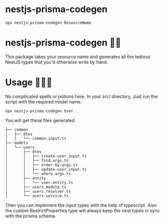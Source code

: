 # nestjs-prisma-codegen

```
npx nestjs-prisma-codegen ResourceName
```

# nestjs-prisma-codegen 🚀🦖

This package takes your resource name and generates all the tedious NestJS types that you'd otherwise write by hand.

# Usage 🧙‍♂️💼

No complicated spells or potions here. In your src/ directory, Just run the script with the required model name.

```
npx nestjs-prisma-codegen User
```

You will get these files generated.

```
├── common
│   ├── dtos
│   │   └── common.input.ts
├── models
│   └── users
│       ├── dtos
│       │   ├── create-user.input.ts
│       │   ├── find.args.ts
│       │   ├── order-by.args.ts
│       │   ├── update-user.input.ts
│       │   └── where.args.ts
│       ├── entity
│       │   └── user.entity.ts
│       ├── users.module.ts
│       ├── users.resolver.ts
│       └── users.service.ts
```

Then you can implement the input types with the help of typescript. Also the custom RestrictProperties type will always keep the nest types in sync with the prisma schema.
